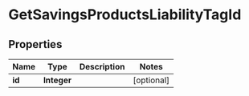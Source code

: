 # GetSavingsProductsLiabilityTagId

## Properties
Name | Type | Description | Notes
------------ | ------------- | ------------- | -------------
**id** | **Integer** |  |  [optional]
